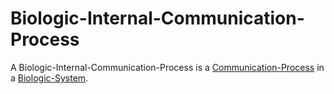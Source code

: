 # Biologic-Internal-Communication-Process

A Biologic-Internal-Communication-Process is a [Communication-Process](60061.md) in a [Biologic-System](40000021.md).
